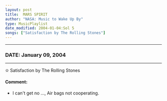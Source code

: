 ```yaml
---
layout: post
title:  MARS SPIRIT
author: "NASA: Music to Wake Up By"
type: MusicPlaylist
date_modified: 2004-01-04:Sol 5
songs: ["Satisfaction by The Rolling Stones"]
---
```


----
### DATE: January 09, 2004
----
✫ Satisfaction by The Rolling Stones

#### Comment:
* I can't get no ..., Air bags not cooperating.



<br/>
<center>
	<a target="_blank"
	   href="https://twitter.com/intent/tweet?hashtags=Space,NASA,Playlist,NASAWakeupCalls,SpaceProgram&text={{ page.author}}, '{{ page.songs.first }}' {{ page.title }}, {{ page.date | date: '%B %d, %Y' }}. {{ site.url }}{{ page.url }}&via=nasawakeupcalls"><i class="fab fa-twitter" alt="Tweet this page" style="font-size: 1.3em;"></i></a>
	&nbsp; 	<i class="fas fa-user-astronaut" style="font-size: 1.5em;"></i> &nbsp;
    <a type="amzn" search="'Satisfaction by The Rolling Stones'" category="popular music">
    <i class="fab fa-amazon" style="font-size: 1.3em;"></i></a>
</center>
